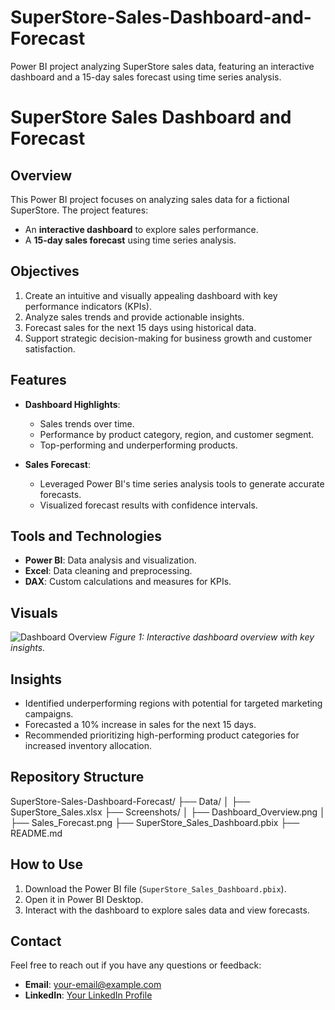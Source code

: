 # SuperStore-Sales-Dashboard-and-Forecast
Power BI project analyzing SuperStore sales data, featuring an interactive dashboard and a 15-day sales forecast using time series analysis.

# SuperStore Sales Dashboard and Forecast

## Overview
This Power BI project focuses on analyzing sales data for a fictional SuperStore. The project features:
- An **interactive dashboard** to explore sales performance.
- A **15-day sales forecast** using time series analysis.

## Objectives
1. Create an intuitive and visually appealing dashboard with key performance indicators (KPIs).
2. Analyze sales trends and provide actionable insights.
3. Forecast sales for the next 15 days using historical data.
4. Support strategic decision-making for business growth and customer satisfaction.

## Features
- **Dashboard Highlights**:
  - Sales trends over time.
  - Performance by product category, region, and customer segment.
  - Top-performing and underperforming products.

- **Sales Forecast**:
  - Leveraged Power BI's time series analysis tools to generate accurate forecasts.
  - Visualized forecast results with confidence intervals.

## Tools and Technologies
- **Power BI**: Data analysis and visualization.
- **Excel**: Data cleaning and preprocessing.
- **DAX**: Custom calculations and measures for KPIs.

## Visuals
![Dashboard Overview](link-to-screenshot.png)
*Figure 1: Interactive dashboard overview with key insights.*

## Insights
- Identified underperforming regions with potential for targeted marketing campaigns.
- Forecasted a 10% increase in sales for the next 15 days.
- Recommended prioritizing high-performing product categories for increased inventory allocation.

## Repository Structure
SuperStore-Sales-Dashboard-Forecast/ ├── Data/ │ ├── SuperStore_Sales.xlsx ├── Screenshots/ │ ├── Dashboard_Overview.png │ ├── Sales_Forecast.png ├── SuperStore_Sales_Dashboard.pbix ├── README.md

## How to Use
1. Download the Power BI file (`SuperStore_Sales_Dashboard.pbix`).
2. Open it in Power BI Desktop.
3. Interact with the dashboard to explore sales data and view forecasts.

## Contact
Feel free to reach out if you have any questions or feedback:
- **Email**: [your-email@example.com](mailto:your-email@example.com)
- **LinkedIn**: [Your LinkedIn Profile](https://linkedin.com/in/your-profile)

